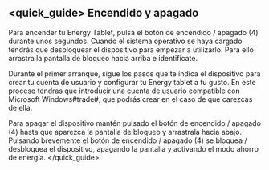 ## <quick_guide> Encendido y apagado

Para encender tu Energy Tablet, pulsa el botón de encendido / apagado (4) durante unos segundos. Cuando el sistema operativo se haya cargado tendrás que desbloquear el dispositivo para empezar a utilizarlo. Para ello arrastra la pantalla de bloqueo hacia arriba e identifícate.

Durante el primer arranque, sigue los pasos que te índica el dispositivo para crear tu cuenta de usuario y configurar tu Energy tablet a tu gusto. En este proceso tendras que introducir una cuenta de usuario compatible con Microsoft Windows#trade#, que podrás crear en el caso de que carezcas de ella.

Para apagar el dispositivo mantén pulsado el botón de encendido / apagado (4) hasta que aparezca la pantalla de bloqueo y arrastrala hacia abajo.
Pulsando brevemente el botón de encendido / apagado (4) se bloquea / desbloquea el dispositivo, apagando la pantalla y activando el modo ahorro de energía.
</quick_guide>
